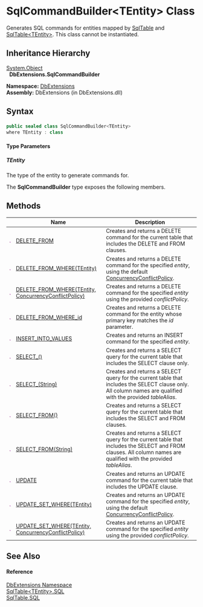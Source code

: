 SqlCommandBuilder&lt;TEntity> Class
===================================
Generates SQL commands for entities mapped by [SqlTable][1] and [SqlTable&lt;TEntity>][2]. This class cannot be instantiated.


Inheritance Hierarchy
---------------------
[System.Object][3]  
  **DbExtensions.SqlCommandBuilder<TEntity>**  

**Namespace:** [DbExtensions][4]  
**Assembly:** DbExtensions (in DbExtensions.dll)

Syntax
------

```csharp
public sealed class SqlCommandBuilder<TEntity>
where TEntity : class

```

#### Type Parameters

##### *TEntity*
The type of the entity to generate commands for.

The **SqlCommandBuilder<TEntity>** type exposes the following members.


Methods
-------

                 | Name                                                       | Description                                                                                                                                                        
---------------- | ---------------------------------------------------------- | ------------------------------------------------------------------------------------------------------------------------------------------------------------------ 
![Public method] | [DELETE_FROM][5]                                           | Creates and returns a DELETE command for the current table that includes the DELETE and FROM clauses.                                                              
![Public method] | [DELETE_FROM_WHERE(TEntity)][6]                            | Creates and returns a DELETE command for the specified *entity*, using the default [ConcurrencyConflictPolicy][7].                                                 
![Public method] | [DELETE_FROM_WHERE(TEntity, ConcurrencyConflictPolicy)][8] | Creates and returns a DELETE command for the specified *entity* using the provided *conflictPolicy*.                                                               
![Public method] | [DELETE_FROM_WHERE_id][9]                                  | Creates and returns a DELETE command for the entity whose primary key matches the *id* parameter.                                                                  
![Public method] | [INSERT_INTO_VALUES][10]                                   | Creates and returns an INSERT command for the specified *entity*.                                                                                                  
![Public method] | [SELECT_()][11]                                            | Creates and returns a SELECT query for the current table that includes the SELECT clause only.                                                                     
![Public method] | [SELECT_(String)][12]                                      | Creates and returns a SELECT query for the current table that includes the SELECT clause only. All column names are qualified with the provided *tableAlias*.      
![Public method] | [SELECT_FROM()][13]                                        | Creates and returns a SELECT query for the current table that includes the SELECT and FROM clauses.                                                                
![Public method] | [SELECT_FROM(String)][14]                                  | Creates and returns a SELECT query for the current table that includes the SELECT and FROM clauses. All column names are qualified with the provided *tableAlias*. 
![Public method] | [UPDATE][15]                                               | Creates and returns an UPDATE command for the current table that includes the UPDATE clause.                                                                       
![Public method] | [UPDATE_SET_WHERE(TEntity)][16]                            | Creates and returns an UPDATE command for the specified *entity*, using the default [ConcurrencyConflictPolicy][7].                                                
![Public method] | [UPDATE_SET_WHERE(TEntity, ConcurrencyConflictPolicy)][17] | Creates and returns an UPDATE command for the specified *entity* using the provided *conflictPolicy*.                                                              


See Also
--------

#### Reference
[DbExtensions Namespace][4]  
[SqlTable&lt;TEntity>.SQL][18]  
[SqlTable.SQL][19]  

[1]: ../SqlTable/README.md
[2]: ../SqlTable_1/README.md
[3]: http://msdn.microsoft.com/en-us/library/e5kfa45b
[4]: ../README.md
[5]: DELETE_FROM.md
[6]: DELETE_FROM_WHERE.md
[7]: ../ConcurrencyConflictPolicy/README.md
[8]: DELETE_FROM_WHERE_1.md
[9]: DELETE_FROM_WHERE_id.md
[10]: INSERT_INTO_VALUES.md
[11]: SELECT_.md
[12]: SELECT__1.md
[13]: SELECT_FROM.md
[14]: SELECT_FROM_1.md
[15]: UPDATE.md
[16]: UPDATE_SET_WHERE.md
[17]: UPDATE_SET_WHERE_1.md
[18]: ../SqlTable_1/SQL.md
[19]: ../SqlTable/SQL.md
[Public method]: ../../_icons/pubmethod.gif "Public method"